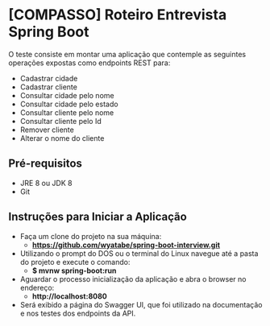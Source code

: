 # [COMPASSO] Roteiro Entrevista Spring Boot
O teste consiste em montar uma aplicação que contemple as seguintes operações expostas como endpoints REST para:
- Cadastrar cidade
- Cadastrar cliente
- Consultar cidade pelo nome
- Consultar cidade pelo estado
- Consultar cliente pelo nome
- Consultar cliente pelo Id
- Remover cliente
- Alterar o nome do cliente

## Pré-requisitos
- JRE 8 ou JDK 8
- Git

## Instruções para Iniciar a Aplicação
- Faça um clone do projeto na sua máquina:
  - **https://github.com/wyatabe/spring-boot-interview.git**
- Utilizando o prompt do DOS ou o terminal do Linux navegue até a pasta do projeto e execute o comando: 
  - **$ mvnw spring-boot:run**
- Aguardar o processo inicialização da aplicação e abra o browser no endereço: 
  - **http://localhost:8080**
- Será exibido a página do Swagger UI, que foi utilizado na documentação e nos testes dos endpoints da API.
